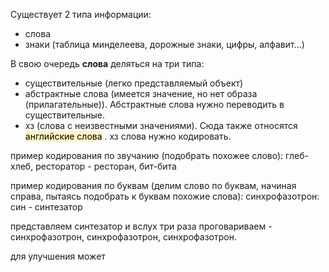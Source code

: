 Существует 2 типа информации:
- слова
- знаки (таблица минделеева, дорожные знаки, цифры, алфавит...)

В свою очередь **слова** деляться на три типа:
- существительные (легко представляемый объект)
- абстрактные слова (имеется значение, но нет образа (прилагательные)). Абстрактные слова нужно переводить в существительные.
- хз (слова с неизвестными значениями). Сюда также относятся <mark style="background: #FFF3A3A6;">английские слова</mark> . хз слова нужно кодировать.

пример кодирования по звучанию (подобрать похожее слово):
глеб-хлеб, ресторатор - ресторан, бит-бита

пример кодирования по буквам (делим слово по буквам, начиная справа, пытаясь подобрать к буквам похожие слова):
синхрофазотрон:
син - синтезатор

представляем синтезатор и вслух три раза проговариваем - синхрофазотрон, синхрофазотрон, синхрофазотрон.

для улучшения может